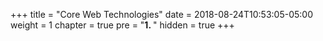 +++
title = "Core Web Technologies"
date = 2018-08-24T10:53:05-05:00
weight = 1
chapter = true
pre = "<b>1. </b>"
hidden = true
+++
